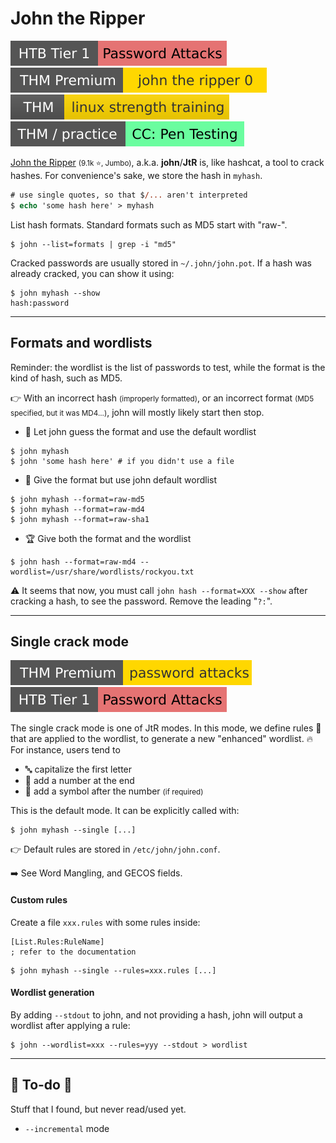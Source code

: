 # John the Ripper

[![password_attacks](../../../../_badges/htb/password_attacks.svg)](https://academy.hackthebox.com/course/preview/password-attacks)
[![johntheripper0](../../../../_badges/thmp/johntheripper0.svg)](https://tryhackme.com/room/johntheripper0)
[![linuxstrengthtraining](../../../../_badges/thm/linuxstrengthtraining.svg)](https://tryhackme.com/room/linuxstrengthtraining)
[![ccpentesting](../../../../_badges/thm-p/ccpentesting.svg)](https://tryhackme.com/room/ccpentesting)

<div class="row row-cols-lg-2"><div>

[John the Ripper](https://github.com/openwall/john) <small>(9.1k ⭐, Jumbo)</small>, a.k.a. **john**/**JtR** is, like hashcat, a tool to crack hashes. For convenience's sake, we store the hash in `myhash`.

```ps
# use single quotes, so that $/... aren't interpreted
$ echo 'some hash here' > myhash
```

List hash formats. Standard formats such as MD5 start with "raw-".

```shell!
$ john --list=formats | grep -i "md5"
```
</div><div>

Cracked passwords are usually stored in `~/.john/john.pot`. If a hash was already cracked, you can show it using:

```shell!
$ john myhash --show
hash:password
```
</div></div>

<hr class="sep-both">

## Formats and wordlists

<div class="row row-cols-lg-2"><div>

Reminder: the wordlist is the list of passwords to test, while the format is the kind of hash, such as MD5.

👉 With an incorrect hash <small>(improperly formatted)</small>, or an incorrect format <small>(MD5 specified, but it was MD4...)</small>, john will mostly likely start then stop.

* 🥉 Let john guess the format and use the default wordlist

```shell!
$ john myhash
$ john 'some hash here' # if you didn't use a file
```

</div><div>

* 🥈 Give the format but use john default wordlist

```shell!
$ john myhash --format=raw-md5
$ john myhash --format=raw-md4
$ john myhash --format=raw-sha1
```

* 🏆 Give both the format and the wordlist

```shell!
$ john hash --format=raw-md4 --wordlist=/usr/share/wordlists/rockyou.txt
```

⚠️ It seems that now, you must call `john hash --format=XXX --show` after cracking a hash, to see the password. Remove the leading "`?:`".
</div></div>

<hr class="sep-both">

## Single crack mode 

[![passwordattacks](../../../../_badges/thmp/passwordattacks.svg)](https://tryhackme.com/room/passwordattacks)
[![password_attacks](../../../../_badges/htb/password_attacks.svg)](https://academy.hackthebox.com/course/preview/password-attacks)

<div class="row row-cols-lg-2"><div>

The single crack mode is one of JtR modes. In this mode, we define rules 🔏 that are applied to the wordlist, to generate a new "enhanced" wordlist. 🔥 For instance, users tend to

* 🔤 capitalize the first letter
* 🔢 add a number at the end
* 🔣 add a symbol after the number <small>(if required)</small>

This is the default mode. It can be explicitly called with:

```shell!
$ john myhash --single [...]
```

👉 Default rules are stored in `/etc/john/john.conf`.

➡️ See Word Mangling, and GECOS fields.
</div><div>

#### Custom rules

Create a file `xxx.rules` with some rules inside:

```ini!
[List.Rules:RuleName]
; refer to the documentation
```

```shell!!
$ john myhash --single --rules=xxx.rules [...]
```

#### Wordlist generation

By adding `--stdout` to john, and not providing a hash, john will output a wordlist after applying a rule:

```shell!!
$ john --wordlist=xxx --rules=yyy --stdout > wordlist
```
</div></div>

<hr class="sep-both">

## 👻 To-do 👻

Stuff that I found, but never read/used yet.

<div class="row row-cols-lg-2"><div>

* `--incremental` mode
</div><div>
</div></div>
